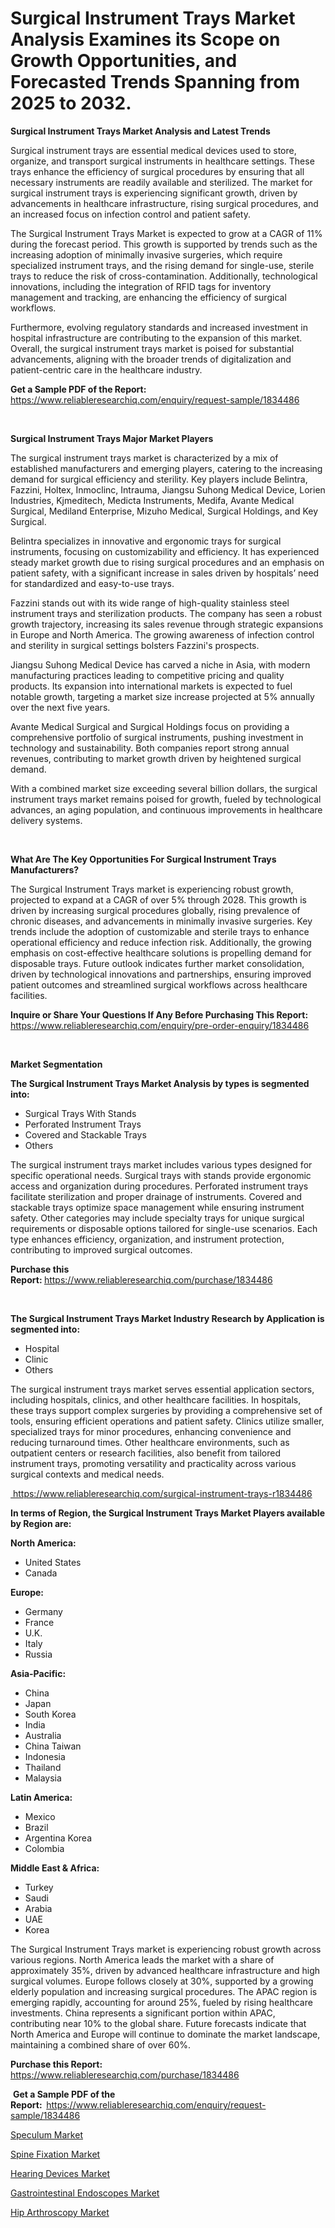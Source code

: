 <p><h1>Surgical Instrument Trays Market Analysis Examines its Scope on Growth Opportunities, and Forecasted Trends Spanning from 2025 to 2032.</h1></p><p><strong>Surgical Instrument Trays Market Analysis and Latest Trends</strong></p>
<p><p>Surgical instrument trays are essential medical devices used to store, organize, and transport surgical instruments in healthcare settings. These trays enhance the efficiency of surgical procedures by ensuring that all necessary instruments are readily available and sterilized. The market for surgical instrument trays is experiencing significant growth, driven by advancements in healthcare infrastructure, rising surgical procedures, and an increased focus on infection control and patient safety.</p><p>The Surgical Instrument Trays Market is expected to grow at a CAGR of 11% during the forecast period. This growth is supported by trends such as the increasing adoption of minimally invasive surgeries, which require specialized instrument trays, and the rising demand for single-use, sterile trays to reduce the risk of cross-contamination. Additionally, technological innovations, including the integration of RFID tags for inventory management and tracking, are enhancing the efficiency of surgical workflows. </p><p>Furthermore, evolving regulatory standards and increased investment in hospital infrastructure are contributing to the expansion of this market. Overall, the surgical instrument trays market is poised for substantial advancements, aligning with the broader trends of digitalization and patient-centric care in the healthcare industry.</p></p>
<p><strong>Get a Sample PDF of the Report:&nbsp;</strong> <a href="https://www.reliableresearchiq.com/enquiry/request-sample/1834486?utm_campaign=1137&utm_medium=2&utm_source=Github&utm_content=ia&utm_term=04032025&utm_id=surgical-instrument-trays">https://www.reliableresearchiq.com/enquiry/request-sample/1834486</a></p>
<p>&nbsp;</p>
<p><strong>Surgical Instrument Trays Major Market Players</strong></p>
<p><p>The surgical instrument trays market is characterized by a mix of established manufacturers and emerging players, catering to the increasing demand for surgical efficiency and sterility. Key players include Belintra, Fazzini, Holtex, Inmoclinc, Intrauma, Jiangsu Suhong Medical Device, Lorien Industries, Kjmeditech, Medicta Instruments, Medifa, Avante Medical Surgical, Mediland Enterprise, Mizuho Medical, Surgical Holdings, and Key Surgical.</p><p>Belintra specializes in innovative and ergonomic trays for surgical instruments, focusing on customizability and efficiency. It has experienced steady market growth due to rising surgical procedures and an emphasis on patient safety, with a significant increase in sales driven by hospitals’ need for standardized and easy-to-use trays.</p><p>Fazzini stands out with its wide range of high-quality stainless steel instrument trays and sterilization products. The company has seen a robust growth trajectory, increasing its sales revenue through strategic expansions in Europe and North America. The growing awareness of infection control and sterility in surgical settings bolsters Fazzini's prospects.</p><p>Jiangsu Suhong Medical Device has carved a niche in Asia, with modern manufacturing practices leading to competitive pricing and quality products. Its expansion into international markets is expected to fuel notable growth, targeting a market size increase projected at 5% annually over the next five years.</p><p>Avante Medical Surgical and Surgical Holdings focus on providing a comprehensive portfolio of surgical instruments, pushing investment in technology and sustainability. Both companies report strong annual revenues, contributing to market growth driven by heightened surgical demand.</p><p>With a combined market size exceeding several billion dollars, the surgical instrument trays market remains poised for growth, fueled by technological advances, an aging population, and continuous improvements in healthcare delivery systems.</p></p>
<p>&nbsp;</p>
<p><strong>What Are The Key Opportunities For Surgical Instrument Trays Manufacturers?</strong></p>
<p><p>The Surgical Instrument Trays market is experiencing robust growth, projected to expand at a CAGR of over 5% through 2028. This growth is driven by increasing surgical procedures globally, rising prevalence of chronic diseases, and advancements in minimally invasive surgeries. Key trends include the adoption of customizable and sterile trays to enhance operational efficiency and reduce infection risk. Additionally, the growing emphasis on cost-effective healthcare solutions is propelling demand for disposable trays. Future outlook indicates further market consolidation, driven by technological innovations and partnerships, ensuring improved patient outcomes and streamlined surgical workflows across healthcare facilities.</p></p>
<p><strong>Inquire or Share Your Questions If Any Before Purchasing This Report:</strong> <a href="https://www.reliableresearchiq.com/enquiry/pre-order-enquiry/1834486?utm_campaign=1137&utm_medium=2&utm_source=Github&utm_content=ia&utm_term=04032025&utm_id=surgical-instrument-trays">https://www.reliableresearchiq.com/enquiry/pre-order-enquiry/1834486</a></p>
<p>&nbsp;</p>
<p><strong>Market Segmentation</strong></p>
<p><strong>The Surgical Instrument Trays Market Analysis by types is segmented into:</strong></p>
<p><ul><li>Surgical Trays With Stands</li><li>Perforated Instrument Trays</li><li>Covered and Stackable Trays</li><li>Others</li></ul></p>
<p><p>The surgical instrument trays market includes various types designed for specific operational needs. Surgical trays with stands provide ergonomic access and organization during procedures. Perforated instrument trays facilitate sterilization and proper drainage of instruments. Covered and stackable trays optimize space management while ensuring instrument safety. Other categories may include specialty trays for unique surgical requirements or disposable options tailored for single-use scenarios. Each type enhances efficiency, organization, and instrument protection, contributing to improved surgical outcomes.</p></p>
<p><strong>Purchase this Report:&nbsp;</strong><a href="https://www.reliableresearchiq.com/purchase/1834486?utm_campaign=1137&utm_medium=2&utm_source=Github&utm_content=ia&utm_term=04032025&utm_id=surgical-instrument-trays">https://www.reliableresearchiq.com/purchase/1834486</a></p>
<p>&nbsp;</p>
<p><strong>The Surgical Instrument Trays Market Industry Research by Application is segmented into:</strong></p>
<p><ul><li>Hospital</li><li>Clinic</li><li>Others</li></ul></p>
<p><p>The surgical instrument trays market serves essential application sectors, including hospitals, clinics, and other healthcare facilities. In hospitals, these trays support complex surgeries by providing a comprehensive set of tools, ensuring efficient operations and patient safety. Clinics utilize smaller, specialized trays for minor procedures, enhancing convenience and reducing turnaround times. Other healthcare environments, such as outpatient centers or research facilities, also benefit from tailored instrument trays, promoting versatility and practicality across various surgical contexts and medical needs.</p></p>
<p><a href="https://www.reliableresearchiq.com/surgical-instrument-trays-r1834486?utm_campaign=1137&utm_medium=2&utm_source=Github&utm_content=ia&utm_term=04032025&utm_id=surgical-instrument-trays">&nbsp;https://www.reliableresearchiq.com/surgical-instrument-trays-r1834486</a></p>
<p><strong>In terms of Region, the Surgical Instrument Trays Market Players available by Region are:</strong></p>
<p>
    <p> <strong> North America: </strong>
        <ul>
            <li>United States</li>
            <li>Canada</li>
        </ul>
        </p> 
    <p> <strong> Europe: </strong>
        <ul>
            <li>Germany</li>
            <li>France</li>
            <li>U.K.</li>
            <li>Italy</li>
            <li>Russia</li>
        </ul>
        </p> 
    <p> <strong> Asia-Pacific: </strong>
        <ul>
            <li>China</li>
            <li>Japan</li>
            <li>South Korea</li>
            <li>India</li>
            <li>Australia</li>
            <li>China Taiwan</li>
            <li>Indonesia</li>
            <li>Thailand</li>
            <li>Malaysia</li>
        </ul>
        </p> 
    <p> <strong> Latin America: </strong>
        <ul>
            <li>Mexico</li>
            <li>Brazil</li>
            <li>Argentina Korea</li>
            <li>Colombia</li>
        </ul>
        </p> 
    <p> <strong> Middle East & Africa: </strong>
        <ul>
            <li>Turkey</li>
            <li>Saudi</li>
            <li>Arabia</li>
            <li>UAE</li>
            <li>Korea</li>
        </ul>
    </p>
    </p>
<p><p>The Surgical Instrument Trays market is experiencing robust growth across various regions. North America leads the market with a share of approximately 35%, driven by advanced healthcare infrastructure and high surgical volumes. Europe follows closely at 30%, supported by a growing elderly population and increasing surgical procedures. The APAC region is emerging rapidly, accounting for around 25%, fueled by rising healthcare investments. China represents a significant portion within APAC, contributing near 10% to the global share. Future forecasts indicate that North America and Europe will continue to dominate the market landscape, maintaining a combined share of over 60%.</p></p>
<p><strong>Purchase this Report: </strong><a href="https://www.reliableresearchiq.com/purchase/1834486?utm_campaign=1137&utm_medium=2&utm_source=Github&utm_content=ia&utm_term=04032025&utm_id=surgical-instrument-trays">https://www.reliableresearchiq.com/purchase/1834486</a></p>
<p>&nbsp;<strong>Get a Sample PDF of the Report:&nbsp;&nbsp;</strong><a href="https://www.reliableresearchiq.com/enquiry/request-sample/1834486?utm_campaign=1137&utm_medium=2&utm_source=Github&utm_content=ia&utm_term=04032025&utm_id=surgical-instrument-trays">https://www.reliableresearchiq.com/enquiry/request-sample/1834486</a></p>
<p><strong></strong></p>
<p><p><a href="https://github.com/gaelagiogi/Market-Research-Report-List-1/blob/main/speculum-market.md?utm_campaign=1137&utm_medium=2&utm_source=Github&utm_content=ia&utm_term=04032025&utm_id=surgical-instrument-trays">Speculum Market</a></p><p><a href="https://github.com/burnicndole/Market-Research-Report-List-1/blob/main/spine-fixation-market.md?utm_campaign=1137&utm_medium=2&utm_source=Github&utm_content=ia&utm_term=04032025&utm_id=surgical-instrument-trays">Spine Fixation Market</a></p><p><a href="https://github.com/hurstsaqibyl/Market-Research-Report-List-1/blob/main/hearing-devices-market.md?utm_campaign=1137&utm_medium=2&utm_source=Github&utm_content=ia&utm_term=04032025&utm_id=surgical-instrument-trays">Hearing Devices Market</a></p><p><a href="https://github.com/rutupueyed/Market-Research-Report-List-1/blob/main/gastrointestinal-endoscopes-market.md?utm_campaign=1137&utm_medium=2&utm_source=Github&utm_content=ia&utm_term=04032025&utm_id=surgical-instrument-trays">Gastrointestinal Endoscopes Market</a></p><p><a href="https://github.com/altafvaraswj/Market-Research-Report-List-1/blob/main/hip-arthroscopy-market.md?utm_campaign=1137&utm_medium=2&utm_source=Github&utm_content=ia&utm_term=04032025&utm_id=surgical-instrument-trays">Hip Arthroscopy Market</a></p></p>